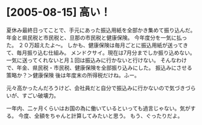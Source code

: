 # [2005-08-15] 高い！


夏休み最終日ってことで、手元にあった振込用紙を全部かき集めて振り込んだ。
年金と県民税と市民税と、旦那の市民税と健康保険。
今年度分を一気に払った。
２０万超えたよ～。
しかも、健康保険は毎月ごとに振込用紙が送ってきて、毎月振り込む仕組み。
メンドクサイ。現在は7月分までしか振り込めない。
一気に送ってくれないと月１回は振込みに行かないと行けない。
そんなわけで、年金、県民税・市民税、健康保険を全部振り込みにした。
振込みにさせる策略か？＞健康保険
後は年度末の所得税だけね。ふー。

元々高かったんだろうけど、会社員だと自分で振込みに行かないので気づきづらいが、すごい破壊力。

一年内、二ヶ月くらいはお国の為に働いているといっても過言じゃない。気がする。
今度、全額をちゃんと計算してみたいと思う。
もう、ぐったりだよ。
